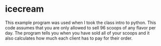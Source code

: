 # icecream

This example program was used when I took the class intro to python. 
This code assumes that you are only allowed to sell 96 scoops of any flavor per day. 
The program tells you when you have sold all of your scoops and it also calculates how much each client has to pay for their order.
